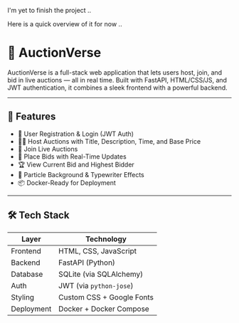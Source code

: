 I'm yet to finish the project .. 

Here is a quick overview of it for now ..

# 🎯 AuctionVerse

AuctionVerse is a full-stack web application that lets users host, join, and bid in live auctions — all in real time. Built with FastAPI, HTML/CSS/JS, and JWT authentication, it combines a sleek frontend with a powerful backend.

---

## 🚀 Features

- 🔐 User Registration & Login (JWT Auth)
- 🧑‍💼 Host Auctions with Title, Description, Time, and Base Price
- 👥 Join Live Auctions
- 💸 Place Bids with Real-Time Updates
- 🏆 View Current Bid and Highest Bidder
- 🎨 Particle Background & Typewriter Effects
- 📦 Docker-Ready for Deployment

---

## 🛠️ Tech Stack

| Layer       | Technology            |
|-------------|------------------------|
| Frontend    | HTML, CSS, JavaScript |
| Backend     | FastAPI (Python)      |
| Database    | SQLite (via SQLAlchemy) |
| Auth        | JWT (via `python-jose`) |
| Styling     | Custom CSS + Google Fonts |
| Deployment  | Docker + Docker Compose |
